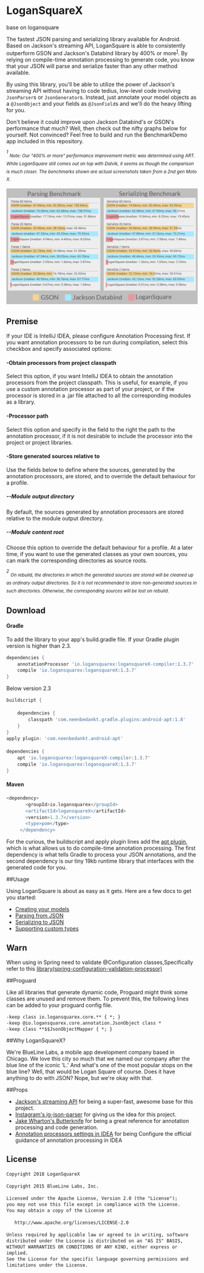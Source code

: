 
# LoganSquareX

base on logansquare

The fastest JSON parsing and serializing library available for Android. Based on Jackson's streaming API, LoganSquare is able to consistently outperform GSON and Jackson's Databind library by 400% or more<sup>[1](#1)</sup>. By relying on compile-time annotation processing to generate code, you know that your JSON will parse and serialize faster than any other method available.

By using this library, you'll be able to utilize the power of Jackson's streaming API without having to code tedius, low-level code involving `JsonParser`s or `JsonGenerator`s. Instead, just annotate your model objects as a `@JsonObject` and your fields as `@JsonField`s and we'll do the heavy lifting for you.

Don't believe it could improve upon Jackson Databind's or GSON's performance that much? Well, then check out the nifty graphs below for yourself. Not convinced? Feel free to build and run the BenchmarkDemo app included in this repository.

<a name="1"></a>
*<sup>1</sup> <sub>Note: Our "400% or more" performance improvement metric was determined using ART. While LoganSquare still comes out on top with Dalvik, it seems as though the comparison is much closer. The benchmarks shown are actual screenshots taken from a 2nd gen Moto X.<sub>*

![Benchmarks](docs/benchmarks.jpg)
## Premise
If your IDE is IntelliJ IDEA, please configure Annotation Processing first.
If you want annotation processors to be run during compilation, select this checkbox and specify associated options:
#### -Obtain processors from project classpath
Select this option, if you want IntelliJ IDEA to obtain the annotation processors from the project classpath. This is useful, for example, if you use a custom annotation processor as part of your project, or if the processor is stored in a .jar file attached to all the corresponding modules as a library.
#### -Processor path
Select this option and specify in the field to the right the path to the annotation processor, if it is not desirable to include the processor into the project or project libraries.
#### -Store generated sources relative to
Use the fields below to define where the sources, generated by the annotation processors, are stored, and to override the default behaviour for a profile.
##### --Module output directory
By default, the sources generated by annotation processors are stored relative to the module output directory.
##### --Module content root
Choose this option to override the default behaviour for a profile.
At a later time, if you want to use the generated classes as your own sources, you can mark the corresponding directories as source roots.

<a name="2"></a>
*<sup>2</sup> <sub>On rebuild, the directories in which the generated sources are stored will be cleaned up as ordinary output directories. So it is not recommended to store non-generated sources in such directories. Otherwise, the corresponding sources will be lost on rebuild.<sub>*


## Download
#### Gradle
To add the library to your app's build.gradle file.
If your Gradle plugin version is higher than 2.3.
```groovy
dependencies {
    annotationProcessor 'io.logansquarex:logansquareX-compiler:1.3.7'
    compile 'io.logansquarex:logansquareX:1.3.7'
}
```

Below version 2.3
```groovy
buildscript {

    dependencies {
        classpath 'com.neenbedankt.gradle.plugins:android-apt:1.8'
    }
}
apply plugin: 'com.neenbedankt.android-apt'

dependencies {
    apt 'io.logansquarex:logansquareX-compiler:1.3.7'
    compile 'io.logansquarex:logansquareX:1.3.7'
}
```

#### Maven
```groovy
<dependency>
       <groupId>io.logansquarex</groupId>
       <artifactId>logansquareX</artifactId>
       <version>1.3.7</version>
       <type>pom</type>
     </dependency>
```
For the curious, the buildscript and apply plugin lines add the [apt plugin](https://bitbucket.org/hvisser/android-apt), which is what allows us to do compile-time annotation processing. The first dependency is what tells Gradle to process your JSON annotations, and the second dependency is our tiny 19kb runtime library that interfaces with the generated code for you.

##Usage

Using LoganSquare is about as easy as it gets. Here are a few docs to get you started:

 * [Creating your models](docs/Models.md)
 * [Parsing from JSON](docs/Parsing.md)
 * [Serializing to JSON](docs/Serializing.md)
 * [Supporting custom types](docs/TypeConverters.md)

## Warn
When using in Spring need to validate @Configuration classes,Specifically refer to this [library(spring-configuration-validation-processor)](https://github.com/pellaton/spring-configuration-validation-processor)

##Proguard

Like all libraries that generate dynamic code, Proguard might think some classes are unused and remove them. To prevent this, the following lines can be added to your proguard config file.

```
-keep class io.logansquarex.core.** { *; }
-keep @io.logansquarex.core.annotation.JsonObject class *
-keep class **$$JsonObjectMapper { *; }
```

##Why LoganSquareX?

We're BlueLine Labs, a mobile app development company based in Chicago. We love this city so much that we named our company after the blue line of the iconic 'L.' And what's one of the most popular stops on the blue line? Well, that would be Logan Square of course. Does it have anything to do with JSON? Nope, but we're okay with that.

##Props

 * [Jackson's streaming API](https://github.com/FasterXML/jackson-core) for being a super-fast, awesome base for this project.
 * [Instagram's ig-json-parser](https://github.com/Instagram/ig-json-parser) for giving us the idea for this project.
 * [Jake Wharton's Butterknife](https://github.com/JakeWharton/butterknife) for being a great reference for annotation processing and code generation.
 * [Annotation processors settings  in IDEA](https://www.jetbrains.com/help/idea/annotation-processors.html) for being Configure the official guidance of annotation processing in IDEA


## License

    Copyright 2018 LoganSquareX
 
    Copyright 2015 BlueLine Labs, Inc.

    Licensed under the Apache License, Version 2.0 (the "License");
    you may not use this file except in compliance with the License.
    You may obtain a copy of the License at

       http://www.apache.org/licenses/LICENSE-2.0

    Unless required by applicable law or agreed to in writing, software
    distributed under the License is distributed on an "AS IS" BASIS,
    WITHOUT WARRANTIES OR CONDITIONS OF ANY KIND, either express or implied.
    See the License for the specific language governing permissions and
    limitations under the License.



